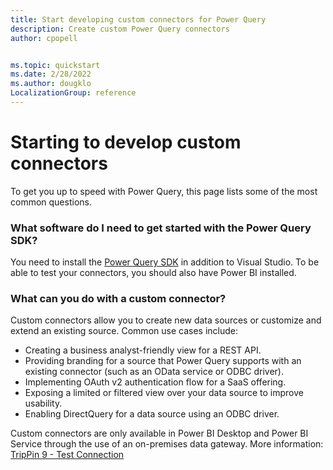 ```yaml
---
title: Start developing custom connectors for Power Query 
description: Create custom Power Query connectors
author: cpopell


ms.topic: quickstart
ms.date: 2/28/2022
ms.author: dougklo
LocalizationGroup: reference
---
```


# Starting to develop custom connectors

To get you up to speed with Power Query, this page lists some of the most common questions.

### What software do I need to get started with the Power Query SDK?

You need to install the [Power Query SDK](https://www.aka.ms/powerquerysdk) in addition to Visual Studio. To be able to test your connectors, you should also have Power BI installed.

### What can you do with a custom connector?

Custom connectors allow you to create new data sources or customize and extend an existing source. Common use cases include:

* Creating a business analyst-friendly view for a REST API.
* Providing branding for a source that Power Query supports with an existing connector (such as an OData service or ODBC driver).
* Implementing OAuth v2 authentication flow for a SaaS offering.
* Exposing a limited or filtered view over your data source to improve usability.
* Enabling DirectQuery for a data source using an ODBC driver.

Custom connectors are only available in Power BI Desktop and Power BI Service through the use of an on-premises data gateway. More information: [TripPin 9 - Test Connection](samples/TripPin/9-TestConnection/README.md)
